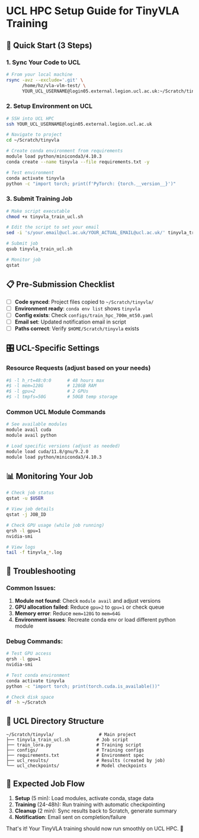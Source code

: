 # UCL HPC Setup Guide for TinyVLA Training

## 🚀 Quick Start (3 Steps)

### 1. Sync Your Code to UCL
```bash
# From your local machine
rsync -avz --exclude='.git' \
      /home/hz/vla-vlm-test/ \
      YOUR_UCL_USERNAME@login05.external.legion.ucl.ac.uk:~/Scratch/tinyvla/
```

### 2. Setup Environment on UCL
```bash
# SSH into UCL HPC
ssh YOUR_UCL_USERNAME@login05.external.legion.ucl.ac.uk

# Navigate to project
cd ~/Scratch/tinyvla

# Create conda environment from requirements
module load python/miniconda3/4.10.3
conda create --name tinyvla --file requirements.txt -y

# Test environment
conda activate tinyvla
python -c "import torch; print(f'PyTorch: {torch.__version__}')"
```

### 3. Submit Training Job
```bash
# Make script executable
chmod +x tinyvla_train_ucl.sh

# Edit the script to set your email
sed -i 's/your.email@ucl.ac.uk/YOUR_ACTUAL_EMAIL@ucl.ac.uk/' tinyvla_train_ucl.sh

# Submit job
qsub tinyvla_train_ucl.sh

# Monitor job
qstat
```

## 📋 Pre-Submission Checklist

- [ ] **Code synced**: Project files copied to `~/Scratch/tinyvla/`
- [ ] **Environment ready**: `conda env list` shows `tinyvla`
- [ ] **Config exists**: Check `configs/train_hpc_700m_mt50.yaml`
- [ ] **Email set**: Updated notification email in script
- [ ] **Paths correct**: Verify `$HOME/Scratch/tinyvla` exists

## 🎛️ UCL-Specific Settings

### Resource Requests (adjust based on your needs)
```bash
#$ -l h_rt=48:0:0      # 48 hours max
#$ -l mem=128G         # 128GB RAM
#$ -l gpu=2            # 2 GPUs
#$ -l tmpfs=50G        # 50GB temp storage
```

### Common UCL Module Commands
```bash
# See available modules
module avail cuda
module avail python

# Load specific versions (adjust as needed)
module load cuda/11.8/gnu/9.2.0
module load python/miniconda3/4.10.3
```

## 📊 Monitoring Your Job

```bash
# Check job status
qstat -u $USER

# View job details
qstat -j JOB_ID

# Check GPU usage (while job running)
qrsh -l gpu=1
nvidia-smi

# View logs
tail -f tinyvla_*.log
```

## 🔧 Troubleshooting

### Common Issues:

1. **Module not found**: Check `module avail` and adjust versions
2. **GPU allocation failed**: Reduce `gpu=2` to `gpu=1` or check queue
3. **Memory error**: Reduce `mem=128G` to `mem=64G`
4. **Environment issues**: Recreate conda env or load different python module

### Debug Commands:
```bash
# Test GPU access
qrsh -l gpu=1
nvidia-smi

# Test conda environment
conda activate tinyvla
python -c "import torch; print(torch.cuda.is_available())"

# Check disk space
df -h ~/Scratch
```

## 📁 UCL Directory Structure
```
~/Scratch/tinyvla/                 # Main project
├── tinyvla_train_ucl.sh          # Job script
├── train_lora.py                 # Training script
├── configs/                      # Training configs
├── requirements.txt              # Environment spec
├── ucl_results/                  # Results (created by job)
└── ucl_checkpoints/              # Model checkpoints
```

## 📝 Expected Job Flow

1. **Setup** (5 min): Load modules, activate conda, stage data
2. **Training** (24-48h): Run training with automatic checkpointing  
3. **Cleanup** (2 min): Sync results back to Scratch, generate summary
4. **Notification**: Email sent on completion/failure

That's it! Your TinyVLA training should now run smoothly on UCL HPC. 🎉 